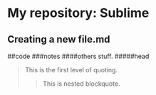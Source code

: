 My repository: Sublime
==========================


Creating a new file.md
-----------------------

##code
###notes
####others stuff.
#####head

> This is the first level of quoting.
>
> > This is nested blockquote.
